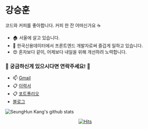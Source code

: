 # 강승훈

코드와 커피를 좋아합니다. 커피 한 잔 어떠신가요 ☕

- 🏠 서울에 살고 있습니다.
- 🔭 한국신용데이터에서 프론트엔드 개발자로써 즐겁게 일하고 있습니다.
- 😍 혼자보다 같이, 어제보다 내일을 위해 개선하려 노력합니다.


### 🤔 궁금하신게 있으시다면 연락주세요! 💬
  - 📫 <a href="mailto:iltk2000@gmail.com">Gmail</a>
  - 📋 [이력서](https://ksh-resume.vercel.app/)
  - 📋 [포트폴리오](https://www.notion.so/About-ME-13df0df48e634cc29b7314931f074434?source=copy_link)
  - [블로그](https://bluelion2-github-io-ptkq.vercel.app/)


![SeungHun Kang's github stats](https://github-readme-stats.vercel.app/api?username=bluelion2&theme=default&show_icons=true)


<div align=center>
  
  [![Hits](https://hits.seeyoufarm.com/api/count/incr/badge.svg?url=https%3A%2F%2Fgithub.com%2Fbluelion2)](https://hits.seeyoufarm.com)
  
</div>
